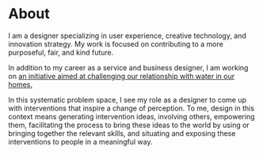 # About


I am a designer specializing in user experience, creative technology, and innovation strategy. My work is focused on contributing to a more purposeful, fair, and kind future.

In addition to my career as a service and business designer, I am working on [an initiative aimed at challenging our relationship with water in our homes.](https://cagsunacemoglu.github.io/MDEF/term3/myRole/)

In this systematic problem space, I see my role as a designer to come up with interventions that inspire a change of perception. To me, design in this context means generating intervention ideas, involving others, empowering them, facilitating the process to bring these ideas to the world by using or bringing together the relevant skills, and situating and exposing these interventions to people in a meaningful way.


